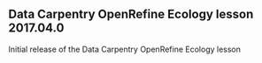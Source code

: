 ## Data Carpentry OpenRefine Ecology lesson 2017.04.0

Initial release of the Data Carpentry OpenRefine Ecology lesson